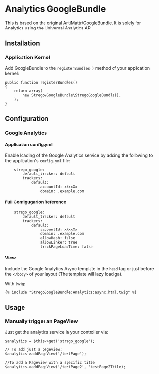 # Analytics GoogleBundle

This is based on the original AntiMattr/GoogleBundle. It is solely for Analytics using the Universal Analytics API

## Installation

### Application Kernel

Add GoogleBundle to the `registerBundles()` method of your application kernel:

    public function registerBundles()
    {
        return array(
            new Strego\GoogleBundle\StregoGoogleBundle(),
        );
    }

## Configuration

### Google Analytics

#### Application config.yml

Enable loading of the Google Analytics service by adding the following to
the application's `config.yml` file:

        strego_google:
            default_tracker: default
            trackers:
                default:
                    accountId: xXxxXx
                    domain: .example.com

#### Full Configugarion Reference

        strego_google:
            default_tracker: default
            trackers:
                default:
                    accountId: xXxxXx
                    domain: .example.com
                    allowHash: false
                    allowLinker: true
                    trackPageLoadTime: false
                    

#### View

Include the Google Analytics Async template in the `head` tag or just before the `</body>` of your layout (The template will lazy load ga).

With twig:

    {% include "StregoGoogleBundle:Analytics:async.html.twig" %}

## Usage

### Manually trigger an PageView

Just get the analytics service in your controller via:

    $analytics = $this->get('strego_google');

    // To add just a pageview:
    $analytics->addPageView('/testPage');

    //To add a Pageview with a specific title
    $analytics->addPageView('/testPage2', 'testPage2Title);





